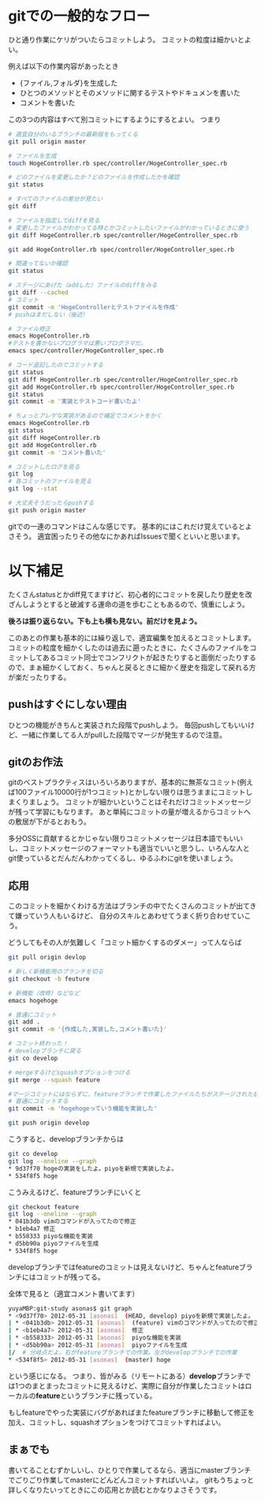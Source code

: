 gitでの一般的なフロー
===============

ひと通り作業にケリがついたらコミットしよう。
コミットの粒度は細かいとよい。

例えば以下の作業内容があったとき

* {ファイル,フォルダ}を生成した
* ひとつのメソッドとそのメソッドに関するテストやドキュメンを書いた
* コメントを書いた

この3つの内容はすべて別コミットにするようにするとよい。
つまり

``` bash
# 適宜自分のいるブランチの最新版をもってくる
git pull origin master

# ファイルを生成
touch HogeController.rb spec/controller/HogeController_spec.rb

# どのファイルを変更したか？どのファイルを作成したかを確認
git status

# すべてのファイルの差分が見たい
git diff 

# ファイルを指定してdiffを見る
# 変更したファイルがわかってる時とかコミットしたいファイルがわかっているときに使う
git diff HogeController.rb spec/controller/HogeController_spec.rb 

git add HogeController.rb spec/controller/HogeController_spec.rb

# 間違ってないか確認
git status

# ステージにあげた（addした）ファイルのdiffをみる
git diff --cached
# コミット
git commit -m 'HogeControllerとテストファイルを作成'
# pushはまだしない（後述）

# ファイル修正
emacs HogeController.rb
#テストを書かないプログラマは悪いプログラマだ。
emacs spec/controller/HogeController_spec.rb 

# コード追記したのでコミットする
git status
git diff HogeController.rb spec/controller/HogeController_spec.rb
git add HogeController.rb spec/controller/HogeController_spec.rb
git status
git commit -m '実装とテストコード書いたよ'

# ちょっとアレゲな実装があるので補足でコメントをかく
emacs HogeController.rb
git status
git diff HogeController.rb
git add HogeController.rb
git commit -m 'コメント書いた'

# コミットしたログを見る
git log
# 各コミットのファイルを見る
git log --stat

# 大丈夫そうだったらpushする
git push origin master 
```

gitでの一連のコマンドはこんな感じです。
基本的にはこれだけ覚えているとよさそう。
適宜困ったりその他なにかあればIssuesで聞くといいと思います。

# 以下補足
たくさんstatusとかdiff見てますけど、初心者的にコミットを戻したり歴史を改ざんしようとすると破滅する運命の道を歩むこともあるので、慎重にしよう。

**後ろは振り返らない。下も上も横も見ない。前だけを見よう。**

このあとの作業も基本的には繰り返しで、適宜編集を加えるとコミットします。
コミットの粒度を細かくしたのは過去に遡ったときに、たくさんのファイルをコミットしてあるコミット同士でコンフリクトが起きたりすると面倒だったりするので、まぁ細かくしておく、ちゃんと戻るときに細かく歴史を指定して戻れる方が楽だったりする。

## pushはすぐにしない理由
ひとつの機能がきちんと実装された段階でpushしよう。
毎回pushしてもいいけど、一緒に作業してる人がpullした段階でマージが発生するので注意。

## gitのお作法
gitのベストプラクティスはいろいろありますが、基本的に無茶なコミット(例えば100ファイル10000行が1つコミット)とかしない限りは思うままにコミットしまくりましょう。
コミットが細かいということはそれだけコミットメッセージが残って学習にもなります。
あと単純にコミットの量が増えるからコミットへの敷居が下がるとおもう。

多分OSSに貢献するとかじゃない限りコミットメッセージは日本語でもいいし、コミットメッセージのフォーマットも適当でいいと思うし、いろんな人とgit使っているとだんだんわかってくるし、ゆるふわにgitを使いましょう。


## 応用
このコミットを細かくわける方法はブランチの中でたくさんのコミットが出てきて嫌っていう人もいるけど、
自分のスキルとあわせてうまく折り合わせていこう。

どうしてもその人が気難しく「コミット細かくするのダメー」って人ならば

``` bash
git pull origin devlop

# 新しく新機能用のブランチを切る
git checkout -b feuture

# 新機能（改修）などなど
emacs hogehoge

# 普通にコミット
git add .
git commit -m '{作成した,実装した,コメント書いた}'

# コミット終わった！
# developブランチに戻る
git co develop

# mergeするけどsquashオプションをつける
git merge --squash feature

#マージコミットにはならずに、featureブランチで作業したファイルたちがステージされた状態になる
# 普通にコミットする
git commit -m 'hogehogeっていう機能を実装した'

git push origin develop
```

こうすると、developブランチからは

``` bash
git co develop
git log --oneline --graph
* 9d37f70 hogeの実装をしたよ。piyoを新規で実装したよ。
* 534f8f5 hoge
```
こうみえるけど、featureブランチにいくと

``` bash
git checkout feature
git log --oneline --graph
* 041b3db vimのコマンドが入ってたので修正
* b1eb4a7 修正
* b558333 piyoな機能を実装
* d5bb90a piyoファイルを生成
* 534f8f5 hoge
```
developブランチではfeatureのコミットは見えないけど、ちゃんとfeatureブランチにはコミットが残ってる。

全体で見ると（適宜コメント書いてます）

``` bash
yuyaMBP:git-study asonas$ git graph
* <9d37f70> 2012-05-31 [asonas]  (HEAD, develop) piyoを新規で実装したよ。
| * <041b3db> 2012-05-31 [asonas]  (feature) vimのコマンドが入ってたので修正 #ここがfeatureブランチでの最後のコミット
| * <b1eb4a7> 2012-05-31 [asonas]  修正
| * <b558333> 2012-05-31 [asonas]  piyoな機能を実装
| * <d5bb90a> 2012-05-31 [asonas]  piyoファイルを生成
|/  # 分岐点だよ。右がfeatureブランチでの作業。左がdevelopブランチでの作業
* <534f8f5> 2012-05-31 [asonas]  (master) hoge
```

という感じになる。
つまり、皆がみる（リモートにある）**develop**ブランチでは1つのまとまったコミットに見えるけど、実際に自分が作業したコミットはローカルの**feature**というブランチに残っている。

もしfeatureでやった実装にバグがあればまたfeatureブランチに移動して修正を加え、コミットし、squashオプションをつけてコミットすればよい。


## まぁでも
書いてることむずかしいし、ひとりで作業してるなら、適当にmasterブランチでごりごり作業してmasterにどんどんコミットすればいいよ。
gitもうちょっと詳しくなりたいってときにこの応用とか読むとかなりよさそうです。

